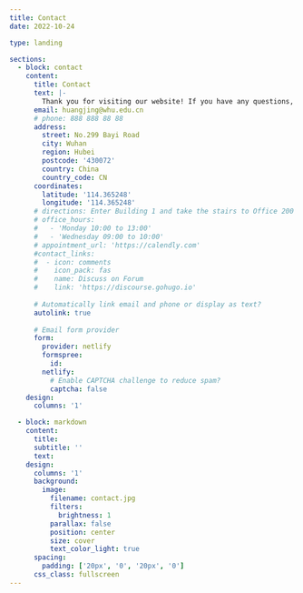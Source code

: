 ```yaml
---
title: Contact
date: 2022-10-24

type: landing

sections:
  - block: contact
    content:
      title: Contact
      text: |-
        Thank you for visiting our website! If you have any questions, comments, or needs, please feel free to contact us.
      email: huangjing@whu.edu.cn
      # phone: 888 888 88 88
      address:
        street: No.299 Bayi Road
        city: Wuhan
        region: Hubei
        postcode: '430072'
        country: China
        country_code: CN
      coordinates:
        latitude: '114.365248'
        longitude: '114.365248'
      # directions: Enter Building 1 and take the stairs to Office 200 on Floor 2
      # office_hours:
      #   - 'Monday 10:00 to 13:00'
      #   - 'Wednesday 09:00 to 10:00'
      # appointment_url: 'https://calendly.com'
      #contact_links:
      #  - icon: comments
      #    icon_pack: fas
      #    name: Discuss on Forum
      #    link: 'https://discourse.gohugo.io'
    
      # Automatically link email and phone or display as text?
      autolink: true
    
      # Email form provider
      form:
        provider: netlify
        formspree:
          id:
        netlify:
          # Enable CAPTCHA challenge to reduce spam?
          captcha: false
    design:
      columns: '1'

  - block: markdown
    content:
      title:
      subtitle: ''
      text:
    design:
      columns: '1'
      background:
        image: 
          filename: contact.jpg
          filters:
            brightness: 1
          parallax: false
          position: center
          size: cover
          text_color_light: true
      spacing:
        padding: ['20px', '0', '20px', '0']
      css_class: fullscreen
---
```

